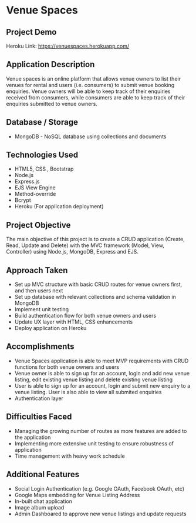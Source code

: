 # Venue Spaces

## Project Demo
Heroku Link: https://venuespaces.herokuapp.com/ 


## Application Description
Venue spaces is an online platform that allows venue owners to list their venues for rental and users (i.e. consumers) to submit venue booking enquiries. Venue owners will be able to keep track of their enquiries received from consumers, while consumers are able to keep track of their enquiries submitted to venue owners.


## Database / Storage
* MongoDB - NoSQL database using collections and documents


## Technologies Used
* HTML5, CSS , Bootstrap
* Node.js
* Express.js
* EJS View Engine
* Method-override
* Bcrypt
* Heroku (For application deployment)


## Project Objective
The main objective of this project is to create a CRUD application (Create, Read, Update and Delete) with the MVC framework (Model, View, Controller) using Node.js, MongoDB, Express and EJS.

## Approach Taken
* Set up MVC structure with basic CRUD routes for venue owners first, and then users next
* Set up database with relevant collections and schema validation in MongoDB 
* Implement unit testing 
* Build authentication flow for both venue owners and users
* Update UX layer with HTML, CSS enhancements
* Deploy application on Heroku

## Accomplishments
* Venue Spaces application is able to meet MVP requirements with CRUD functions for both venue owners and users
* Venue owner is able to sign up for an account, login and add new venue listing, edit existing venue listing and delete existing venue listing
* User is able to sign up for an account, login and submit new enquiry to a venue listing. User is also able to view all submited enquiries
* Authentication layer

## Difficulties Faced
* Managing the growing number of routes as more features are added to the application
* Implementing more extensive unit testing to ensure robustness of application
* Time management with heavy work schedule

## Additional Features
* Social Login Authentication (e.g. Google OAuth, Facebook OAuth, etc)
* Google Maps embedding for Venue Listing Address
* In-built chat application
* Image album upload
* Admin Dashboared to approve new venue listings and update requests



